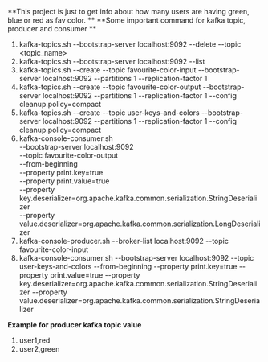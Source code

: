 **This project is just to get info about how many users are having green, blue or red as fav color.
**
**Some important command for kafka topic, producer and consumer
**
1. kafka-topics.sh --bootstrap-server localhost:9092 --delete --topic <topic_name>
2. kafka-topics.sh --bootstrap-server localhost:9092 --list
3. kafka-topics.sh --create --topic favourite-color-input --bootstrap-server localhost:9092 --partitions 1 --replication-factor 1
4. kafka-topics.sh --create --topic favourite-color-output --bootstrap-server localhost:9092 --partitions 1 --replication-factor 1 --config cleanup.policy=compact
5. kafka-topics.sh --create --topic user-keys-and-colors --bootstrap-server localhost:9092 --partitions 1 --replication-factor 1 --config cleanup.policy=compact
6. kafka-console-consumer.sh \
    --bootstrap-server localhost:9092 \
    --topic favourite-color-output \
	--from-beginning \
    --property print.key=true \
	--property print.value=true \
    --property key.deserializer=org.apache.kafka.common.serialization.StringDeserializer \
    --property value.deserializer=org.apache.kafka.common.serialization.LongDeserializer
7. kafka-console-producer.sh --broker-list localhost:9092 --topic favourite-color-input
8. kafka-console-consumer.sh --bootstrap-server localhost:9092  --topic user-keys-and-colors --from-beginning --property print.key=true --property print.value=true  --property key.deserializer=org.apache.kafka.common.serialization.StringDeserializer --property value.deserializer=org.apache.kafka.common.serialization.StringDeserializer

**Example for producer kafka topic value**
  1. user1,red
  2. user2,green
